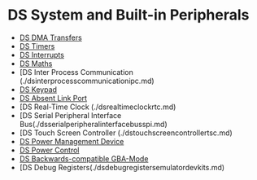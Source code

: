 # DS System and Built-in Peripherals


- [DS DMA Transfers](./dsdmatransfers.md)
- [DS Timers](./dstimers.md)
- [DS Interrupts](./dsinterrupts.md)
- [DS Maths](./dsmaths.md)
- [DS Inter Process Communication (./dsinterprocesscommunicationipc.md)
- [DS Keypad](./dskeypad.md)
- [DS Absent Link Port](./dsabsentlinkport.md)
- [DS Real-Time Clock (./dsrealtimeclockrtc.md)
- [DS Serial Peripheral Interface Bus(./dsserialperipheralinterfacebusspi.md)
- [DS Touch Screen Controller (./dstouchscreencontrollertsc.md)
- [DS Power Management Device](./dspowermanagementdevice.md)
- [DS Power Control](./dspowercontrol.md)
- [DS Backwards-compatible GBA-Mode](./dsbackwardscompatiblegbamode.md)
- [DS Debug Registers(./dsdebugregistersemulatordevkits.md)



